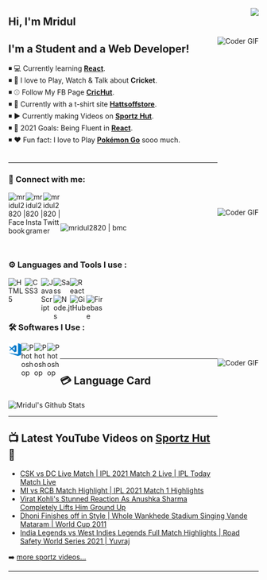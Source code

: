 [<img align="right" src="https://visitor-badge.glitch.me/badge?page_id=mridul2820.mridul2820" />][myprofile]

## Hi, I'm Mridul

[<img align="right" src="https://mridul2820.github.io/github-assets/assets/gif/coding.gif" alt="Coder GIF" height="280">][myprofile]

## I'm a Student and a Web Developer!


◾ 💻 Currently learning **[React][react]**.
<br/>
◾ 🏏 I love to Play, Watch & Talk about **Cricket**.
<br/>
◾ ⚾  Follow My FB Page **[CricHut][CricHut]**.
<br/>
◾ 👕 Currently with a t-shirt site **[Hattsoffstore][hattsoff]**.
<br/>
◾ ▶  Currently making Videos on  **[Sportz Hut][sportzhut]**.
<br/>
◾ 🥅 2021 Goals: Being Fluent in **[React][react]**.
<br/>
◾ ❤ Fun fact: I love to Play **[Pokémon Go](https://pokemongolive.com/)** sooo much.
<br/>
<br/>

---

### 🧧 Connect with me:

[<img align="left" alt="mridul2820 | Facebook" width="35px" src="https://mridul2820.github.io/github-assets/assets/social/facebook.svg" />][facebook]
[<img align="left" alt="mridul2820 | Instagram" width="35px" src="https://mridul2820.github.io/github-assets/assets/social/instagram.svg" />][instagram]
[<img align="left" alt="mridul2820 | Twitter" width="35px" src="https://mridul2820.github.io/github-assets/assets/social/twitter.svg" />][twitter]

<br />

[<img align="right" src="https://mridul2820.github.io/github-assets/assets/gif/comp.gif" alt="Coder GIF" height="280">][myprofile]

<br />

[<img align="left" alt="mridul2820 | bmc" width="250px" src="https://mridul2820.github.io/github-assets/assets/social/BMC.svg" />][buymeacoffee]

<br />
<br />
<br />

### ⚙ Languages and Tools  I use :

[<img align="left" alt="HTML5" width="33px" src="https://mridul2820.github.io/github-assets/assets/tech/html-5.svg" />][myprofile]
[<img align="left" alt="CSS3" width="33px" src="https://mridul2820.github.io/github-assets/assets/tech/css.svg" />][myprofile]
[<img align="left" alt="JavaScript" width="25px" src="https://mridul2820.github.io/github-assets/assets/tech/js.png" />][myprofile]
[<img align="left" alt="Sass" width="33px" src="https://mridul2820.github.io/github-assets/assets/tech/sass.svg" />][myprofile]
[<img align="left" alt="React" width="33px" src="https://mridul2820.github.io/github-assets/assets/tech/react.svg" />][myprofile]
<br />
<br />
[<img align="left" alt="Node.js" width="33px" src="https://mridul2820.github.io/github-assets/assets/tech/node-js.png" />][myprofile]
[<img align="left" alt="GitHub" width="33px" src="https://mridul2820.github.io/github-assets/assets/tech/github.svg" />][myprofile]
[<img align="left" alt="Firebase" width="40px" src="https://mridul2820.github.io/github-assets/assets/tech/firebase.png" />][myprofile]

<br />

### 🛠 Softwares I Use : 

<a href="https://code.visualstudio.com/"><img align="left" alt="Visual Studio Code" width="26px" src="https://raw.githubusercontent.com/github/explore/80688e429a7d4ef2fca1e82350fe8e3517d3494d/topics/visual-studio-code/visual-studio-code.png" /> </a>
<a href="https://www.photoshop.com/en" target="_blank"> <img align="left" alt="Photoshop" width="26px" src="https://upload.wikimedia.org/wikipedia/commons/thumb/a/af/Adobe_Photoshop_CC_icon.svg/1200px-Adobe_Photoshop_CC_icon.svg.png"/> </a>
<a href="https://www.adobe.com/in/products/photoshop-lightroom.html" target="_blank"> <img align="left" alt="Photoshop" width="26px" src="https://upload.wikimedia.org/wikipedia/commons/thumb/4/40/Adobe_Premiere_Pro_CC_icon.svg/1200px-Adobe_Premiere_Pro_CC_icon.svg.png"/> </a>
<a href="https://www.adobe.com/in/products/premiere.html" target="_blank"> <img align="left" alt="Photoshop" width="26px" src="https://upload.wikimedia.org/wikipedia/commons/thumb/b/b6/Adobe_Photoshop_Lightroom_CC_logo.svg/220px-Adobe_Photoshop_Lightroom_CC_logo.svg.png"/> </a>

<br />

[<img align="right" src="https://mridul2820.github.io/github-assets/assets/gif/responsive.gif" alt="Coder GIF" height="280">][myprofile]

---

## 💳 Language Card
<img align="center" alt="Mridul's Github Stats" src="https://github-readme-stats.mridul28.vercel.app/api/top-langs/?username=mridul2820&&layout=compact" />

---

## 📺 Latest YouTube Videos on [Sportz Hut][sportzhut] 🏏
<!-- YOUTUBE:START -->
- [CSK vs DC Live Match | IPL 2021 Match 2 Live | IPL Today Match Live](https://www.youtube.com/watch?v=vwZKTXbHxWk)
- [MI vs RCB Match Highlight |  IPL 2021 Match 1 Highlights](https://www.youtube.com/watch?v=Z3Xv4PS6oyM)
- [Virat Kohli's Stunned Reaction As Anushka Sharma Completely Lifts Him Ground Up](https://www.youtube.com/watch?v=a7JD2ylEMu8)
- [Dhoni Finishes off in Style | Whole Wankhede Stadium Singing Vande Mataram | World Cup 2011](https://www.youtube.com/watch?v=j6HL8Yv-VuU)
- [India Legends vs West Indies Legends Full Match Highlights | Road Safety World Series 2021 | Yuvraj](https://www.youtube.com/watch?v=ZGY0n96NLSw)
<!-- YOUTUBE:END -->
➡️ [more sportz videos...][sportzhut]

---

[myprofile]: https://github.com/Mridul2820
[buymeacoffee]: https://www.buymeacoffee.com/Mriduls
[CricHut]: https://www.facebook.com/crichutcricket/
[sportzhut]: https://www.youtube.com/sportzhut
[facebook]: https://www.facebook.com/mridul.panda.754/
[instagram]: https://www.instagram.com/i_mridul
[twitter]: https://twitter.com/i_mridul
[hattsoff]: https://www.hattsoffstore.com/
[react]: https://reactjs.org/
